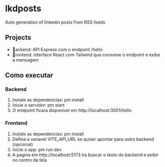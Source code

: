 ﻿# lkdposts
Auto generation of linkedin posts from RSS feeds

## Projects
- ackend: API Express com o endpoint /hello
- rontend: interface React com Tailwind que consome o endpoint e exibe a mensagem

## Como executar

### Backend
1. Instale as dependencias: 
pm install
2. Inicie o servidor: 
pm start
3. O endpoint ficara disponivel em http://localhost:3001/hello

### Frontend
1. Instale as dependencias: 
pm install
2. Defina a variavel VITE_API_URL se quiser apontar para outro backend (opcional)
3. Inicie o app: 
pm run dev
4. A pagina em http://localhost:5173 ira buscar o texto do backend e exibir no centro da tela
